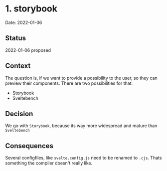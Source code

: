 # 1. storybook

Date: 2022-01-06

## Status

2022-01-06 proposed

## Context

The question is, if we want to provide a possibility to the user, so they can preview their components. There are two possibilities for that:

- Storybook
- Sveltebench

## Decision

We go with `Storybook`, because its way more widespread and mature than `Sveltebench`

## Consequences

Several configfiles, like `svelte.config.js` need to be renamed to `.cjs`. Thats something the compiler doesn't really like.
